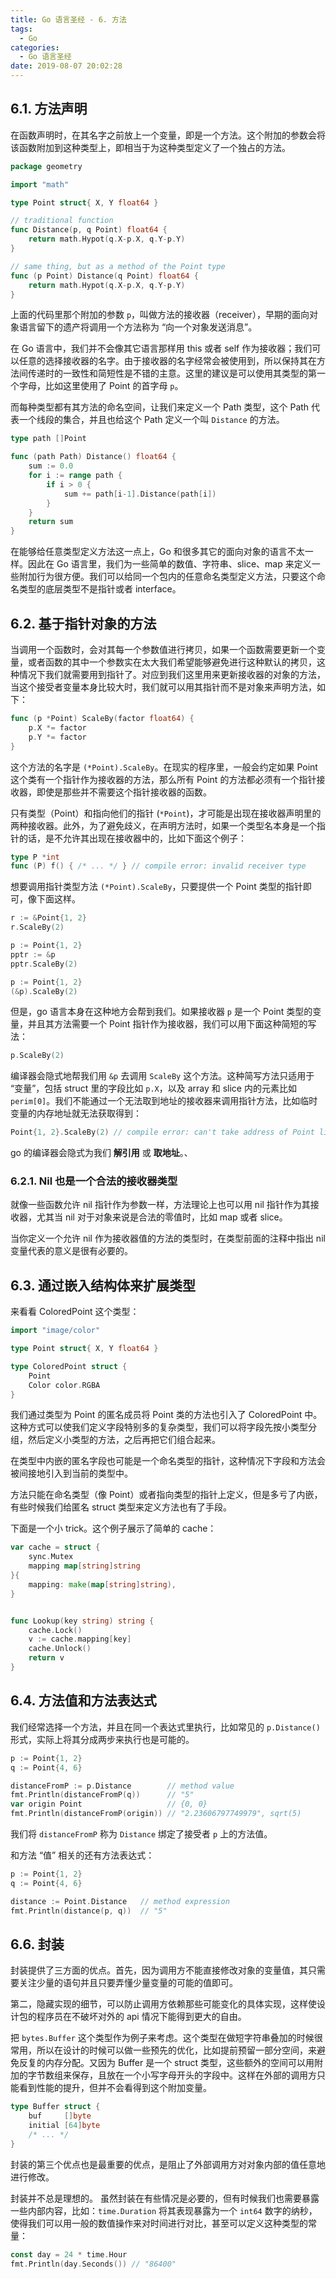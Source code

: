 ```yaml
---
title: Go 语言圣经 - 6. 方法
tags:
  - Go
categories:
  - Go 语言圣经
date: 2019-08-07 20:02:28
---
```



## 6.1. 方法声明

在函数声明时，在其名字之前放上一个变量，即是一个方法。这个附加的参数会将该函数附加到这种类型上，即相当于为这种类型定义了一个独占的方法。

```go
package geometry

import "math"

type Point struct{ X, Y float64 }

// traditional function
func Distance(p, q Point) float64 {
    return math.Hypot(q.X-p.X, q.Y-p.Y)
}

// same thing, but as a method of the Point type
func (p Point) Distance(q Point) float64 {
    return math.Hypot(q.X-p.X, q.Y-p.Y)
}
```

上面的代码里那个附加的参数 `p`，叫做方法的接收器（receiver），早期的面向对象语言留下的遗产将调用一个方法称为 “向一个对象发送消息”。

在 Go 语言中，我们并不会像其它语言那样用 this 或者 self 作为接收器；我们可以任意的选择接收器的名字。由于接收器的名字经常会被使用到，所以保持其在方法间传递时的一致性和简短性是不错的主意。这里的建议是可以使用其类型的第一个字母，比如这里使用了 Point 的首字母 `p`。

而每种类型都有其方法的命名空间，让我们来定义一个 Path 类型，这个 Path 代表一个线段的集合，并且也给这个 Path 定义一个叫 `Distance` 的方法。

```go
type path []Point

func (path Path) Distance() float64 {
    sum := 0.0
    for i := range path {
        if i > 0 {
            sum += path[i-1].Distance(path[i])
        }
    }
    return sum
}

```

在能够给任意类型定义方法这一点上，Go 和很多其它的面向对象的语言不太一样。因此在 Go 语言里，我们为一些简单的数值、字符串、slice、map 来定义一些附加行为很方便。我们可以给同一个包内的任意命名类型定义方法，只要这个命名类型的底层类型不是指针或者 interface。

## 6.2. 基于指针对象的方法

当调用一个函数时，会对其每一个参数值进行拷贝，如果一个函数需要更新一个变量，或者函数的其中一个参数实在太大我们希望能够避免进行这种默认的拷贝，这种情况下我们就需要用到指针了。对应到我们这里用来更新接收器的对象的方法，当这个接受者变量本身比较大时，我们就可以用其指针而不是对象来声明方法，如下：

```go
func (p *Point) ScaleBy(factor float64) {
    p.X *= factor
    p.Y *= factor
}
```

这个方法的名字是 `(*Point).ScaleBy`。在现实的程序里，一般会约定如果 Point 这个类有一个指针作为接收器的方法，那么所有 Point 的方法都必须有一个指针接收器，即使是那些并不需要这个指针接收器的函数。

只有类型（Point）和指向他们的指针 (`*Point`)，才可能是出现在接收器声明里的两种接收器。此外，为了避免歧义，在声明方法时，如果一个类型名本身是一个指针的话，是不允许其出现在接收器中的，比如下面这个例子：

```go
type P *int
func (P) f() { /* ... */ } // compile error: invalid receiver type
```
想要调用指针类型方法 `(*Point).ScaleBy`，只要提供一个 Point 类型的指针即可，像下面这样。

```go
r := &Point{1, 2}
r.ScaleBy(2)

p := Point{1, 2}
pptr := &p
pptr.ScaleBy(2)

p := Point{1, 2}
(&p).ScaleBy(2)

```

但是，go 语言本身在这种地方会帮到我们。如果接收器 `p` 是一个 Point 类型的变量，并且其方法需要一个 Point 指针作为接收器，我们可以用下面这种简短的写法：

```go
p.ScaleBy(2)
```

编译器会隐式地帮我们用 `&p` 去调用 `ScaleBy` 这个方法。这种简写方法只适用于 “变量”，包括 struct 里的字段比如 `p.X`，以及 array 和 slice 内的元素比如 `perim[0]`。我们不能通过一个无法取到地址的接收器来调用指针方法，比如临时变量的内存地址就无法获取得到：


```go
Point{1, 2}.ScaleBy(2) // compile error: can't take address of Point literal
```

go 的编译器会隐式为我们 **解引用** 或 **取地址**。、

### 6.2.1. Nil 也是一个合法的接收器类型

就像一些函数允许 nil 指针作为参数一样，方法理论上也可以用 nil 指针作为其接收器，尤其当 nil 对于对象来说是合法的零值时，比如 map 或者 slice。

当你定义一个允许 nil 作为接收器值的方法的类型时，在类型前面的注释中指出 nil 变量代表的意义是很有必要的。

## 6.3. 通过嵌入结构体来扩展类型

来看看 ColoredPoint 这个类型：

```go
import "image/color"

type Point struct{ X, Y float64 }

type ColoredPoint struct {
    Point
    Color color.RGBA
}
```

我们通过类型为 Point 的匿名成员将 Point 类的方法也引入了 ColoredPoint 中。这种方式可以使我们定义字段特别多的复杂类型，我们可以将字段先按小类型分组，然后定义小类型的方法，之后再把它们组合起来。

在类型中内嵌的匿名字段也可能是一个命名类型的指针，这种情况下字段和方法会被间接地引入到当前的类型中。

方法只能在命名类型（像 Point）或者指向类型的指针上定义，但是多亏了内嵌，有些时候我们给匿名 struct 类型来定义方法也有了手段。

下面是一个小 trick。这个例子展示了简单的 cache：

```go
var cache = struct {
    sync.Mutex
    mapping map[string]string
}{
    mapping: make(map[string]string),
}


func Lookup(key string) string {
    cache.Lock()
    v := cache.mapping[key]
    cache.Unlock()
    return v
}
```

## 6.4. 方法值和方法表达式

我们经常选择一个方法，并且在同一个表达式里执行，比如常见的 `p.Distance()` 形式，实际上将其分成两步来执行也是可能的。

```go
p := Point{1, 2}
q := Point{4, 6}

distanceFromP := p.Distance        // method value
fmt.Println(distanceFromP(q))      // "5"
var origin Point                   // {0, 0}
fmt.Println(distanceFromP(origin)) // "2.23606797749979", sqrt(5)
```

我们将 `distanceFromP` 称为 `Distance` 绑定了接受者 `p` 上的方法值。

和方法 “值” 相关的还有方法表达式：

```go
p := Point{1, 2}
q := Point{4, 6}

distance := Point.Distance   // method expression
fmt.Println(distance(p, q))  // "5"
```

## 6.6. 封装

封装提供了三方面的优点。首先，因为调用方不能直接修改对象的变量值，其只需要关注少量的语句并且只要弄懂少量变量的可能的值即可。

第二，隐藏实现的细节，可以防止调用方依赖那些可能变化的具体实现，这样使设计包的程序员在不破坏对外的 api 情况下能得到更大的自由。

把 `bytes.Buffer` 这个类型作为例子来考虑。这个类型在做短字符串叠加的时候很常用，所以在设计的时候可以做一些预先的优化，比如提前预留一部分空间，来避免反复的内存分配。又因为 Buffer 是一个 struct 类型，这些额外的空间可以用附加的字节数组来保存，且放在一个小写字母开头的字段中。这样在外部的调用方只能看到性能的提升，但并不会看得到这个附加变量。

```go
type Buffer struct {
    buf     []byte
    initial [64]byte
    /* ... */
}
```

封装的第三个优点也是最重要的优点，是阻止了外部调用方对对象内部的值任意地进行修改。

封装并不总是理想的。 虽然封装在有些情况是必要的，但有时候我们也需要暴露一些内部内容，比如：`time.Duration` 将其表现暴露为一个 `int64` 数字的纳秒，使得我们可以用一般的数值操作来对时间进行对比，甚至可以定义这种类型的常量：

```go
const day = 24 * time.Hour
fmt.Println(day.Seconds()) // "86400"
```


